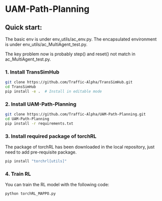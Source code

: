 # UAM-Path-Planning

## Quick start:
The basic env is under env_utils/ac_env.py. The encapsulated environment is under env_utils/ac_MultiAgent_test.py.

The key problem now is probably step() and reset() not match in ac_MultiAgent_test.py.

### 1. Install TransSimHub
```bash
git clone https://github.com/Traffic-Alpha/TransSimHub.git
cd TransSimHub
pip install -e .  # Install in editable mode
```

### 2. Install UAM-Path-Planning
```bash
git clone https://github.com/Traffic-Alpha/UAM-Path-Planning.git
cd UAM-Path-Planning
pip install -r requirements.txt
```

### 3. Install required package of torchRL
The package of torchRL has been downloaded in the local repository, just need to add pre-requisite package.
```bash
pip install "torchrl[utils]"
```

### 4. Train RL
You can train the RL model with the following code:
```bash
python torchRL_MAPPO.py
```






